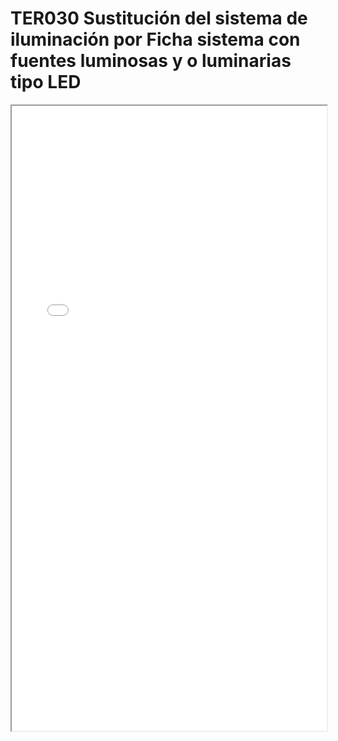 # TER030  Sustitución del sistema de iluminación por Ficha sistema con fuentes luminosas y o luminarias tipo LED

<iframe src="../TER030  Sustitución del sistema de iluminación por Ficha sistema con fuentes luminosas y o luminarias tipo LED.pdf" width="100%" height="1000px"></iframe>
